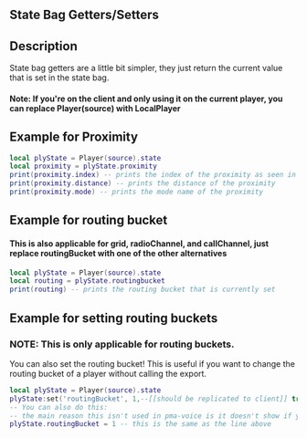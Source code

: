 ## State Bag Getters/Setters

## Description

State bag getters are a little bit simpler, they just return the current value that is set in the state bag.

#### Note: If you're on the client and only using it on the current player, you can replace Player(source) with LocalPlayer

## Example for Proximity

```lua
local plyState = Player(source).state
local proximity = plyState.proximity
print(proximity.index) -- prints the index of the proximity as seen in Cfg.voiceModes
print(proximity.distance) -- prints the distance of the proximity
print(proximity.mode) -- prints the mode name of the proximity
```

## Example for routing bucket

#### This is also applicable for grid, radioChannel, and callChannel, just replace routingBucket with one of the other alternatives

```lua
local plyState = Player(source).state
local routing = plyState.routingbucket
print(routing) -- prints the routing bucket that is currently set
```

## Example for setting routing buckets

### NOTE: This is only applicable for routing buckets.
You can also set the routing bucket! This is useful if you want to change the routing bucket of a player without calling the export.

```lua
local plyState = Player(source).state
plyState:set('routingBucket', 1,--[[should be replicated to client]] true) -- sets the routing bucket to 1
-- You can also do this:
-- the main reason this isn't used in pma-voice is it doesn't show if you want it replicated.
plyState.routingBucket = 1 -- this is the same as the line above
```

